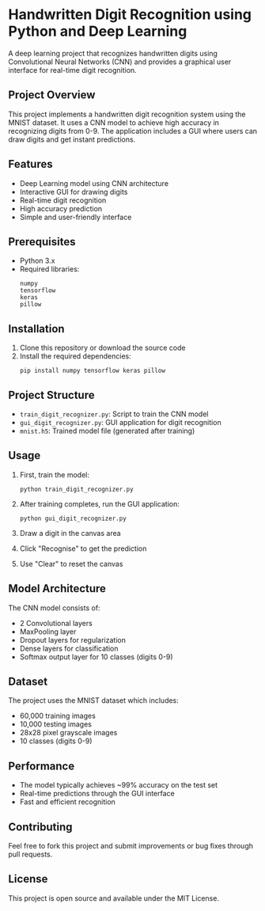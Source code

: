 # Handwritten Digit Recognition using Python and Deep Learning

A deep learning project that recognizes handwritten digits using Convolutional Neural Networks (CNN) and provides a graphical user interface for real-time digit recognition.

## Project Overview

This project implements a handwritten digit recognition system using the MNIST dataset. It uses a CNN model to achieve high accuracy in recognizing digits from 0-9. The application includes a GUI where users can draw digits and get instant predictions.

## Features

- Deep Learning model using CNN architecture
- Interactive GUI for drawing digits
- Real-time digit recognition
- High accuracy prediction
- Simple and user-friendly interface

## Prerequisites

- Python 3.x
- Required libraries:
  ```
  numpy
  tensorflow
  keras
  pillow
  ```

## Installation

1. Clone this repository or download the source code
2. Install the required dependencies:
   ```
   pip install numpy tensorflow keras pillow
   ```

## Project Structure

- `train_digit_recognizer.py`: Script to train the CNN model
- `gui_digit_recognizer.py`: GUI application for digit recognition
- `mnist.h5`: Trained model file (generated after training)

## Usage

1. First, train the model:

   ```
   python train_digit_recognizer.py
   ```

2. After training completes, run the GUI application:

   ```
   python gui_digit_recognizer.py
   ```

3. Draw a digit in the canvas area
4. Click "Recognise" to get the prediction
5. Use "Clear" to reset the canvas

## Model Architecture

The CNN model consists of:

- 2 Convolutional layers
- MaxPooling layer
- Dropout layers for regularization
- Dense layers for classification
- Softmax output layer for 10 classes (digits 0-9)

## Dataset

The project uses the MNIST dataset which includes:

- 60,000 training images
- 10,000 testing images
- 28x28 pixel grayscale images
- 10 classes (digits 0-9)

## Performance

- The model typically achieves ~99% accuracy on the test set
- Real-time predictions through the GUI interface
- Fast and efficient recognition

## Contributing

Feel free to fork this project and submit improvements or bug fixes through pull requests.

## License

This project is open source and available under the MIT License.
